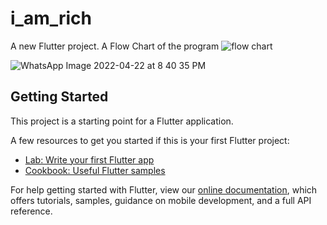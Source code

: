 # i_am_rich

A new Flutter project.
A Flow Chart of the program
![flow chart](https://user-images.githubusercontent.com/72335206/164756564-e1e2126b-3f1e-496c-9f66-b3c84ccd7117.png)

![WhatsApp Image 2022-04-22 at 8 40 35 PM](https://user-images.githubusercontent.com/72335206/164757762-aece233e-c06a-45e2-9718-266529be1cf9.jpeg)


## Getting Started

This project is a starting point for a Flutter application.

A few resources to get you started if this is your first Flutter project:

- [Lab: Write your first Flutter app](https://flutter.dev/docs/get-started/codelab)
- [Cookbook: Useful Flutter samples](https://flutter.dev/docs/cookbook)

For help getting started with Flutter, view our
[online documentation](https://flutter.dev/docs), which offers tutorials,
samples, guidance on mobile development, and a full API reference.
